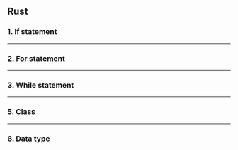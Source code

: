 ## Rust
### 1. If statement
---
### 2. For statement
---
### 3. While statement
---
### 5. Class
---
### 6. Data type